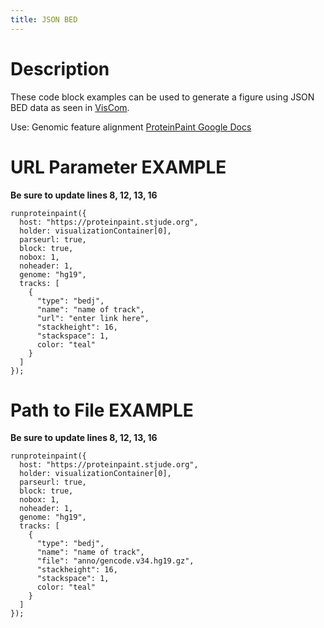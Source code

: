 ```yaml
---
title: JSON BED
---
```


# Description
These code block examples can be used to generate a figure using JSON BED data as seen in [VisCom](https://viz.stjude.cloud/zhou-lab/visualization/genomepaint-json-bed-example~38).

Use: Genomic feature alignment
[ProteinPaint Google Docs](https://docs.google.com/document/d/1GP81rer7YEb0RpIej2XXfx-k7SCAL1Od9At_oczf06A/)


# URL Parameter EXAMPLE

**Be sure to update lines 8, 12, 13, 16** 
```JS
runproteinpaint({
  host: "https://proteinpaint.stjude.org",
  holder: visualizationContainer[0],
  parseurl: true,
  block: true,
  nobox: 1,
  noheader: 1,
  genome: "hg19",
  tracks: [
    {
      "type": "bedj",
      "name": "name of track",
      "url": "enter link here",
      "stackheight": 16,
      "stackspace": 1,
      color: "teal"
    }
  ]
});
```

# Path to File EXAMPLE

**Be sure to update lines 8, 12, 13, 16** 
```JS
runproteinpaint({
  host: "https://proteinpaint.stjude.org",
  holder: visualizationContainer[0],
  parseurl: true,
  block: true,
  nobox: 1,
  noheader: 1,
  genome: "hg19",
  tracks: [
    {
      "type": "bedj",
      "name": "name of track",
      "file": "anno/gencode.v34.hg19.gz",
      "stackheight": 16,
      "stackspace": 1,
      color: "teal"
    }
  ]
});
```